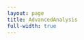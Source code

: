 ```yaml
---
layout: page
title: AdvancedAnalysis
full-width: true
---
```



<div style="text-align: center">
<object type="image/svg+xml" data="/svgs/AdvancedAnalysis.txt.svg"> </object>
</div>
